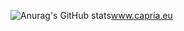 <!-- ### Hi there 👋

-->
![Anurag's GitHub stats](https://github-readme-stats.vercel.app/api?username=fccapria&show_icons=true)www.capria.eu

<!--
**fccapria/fccapria** is a ✨ _special_ ✨ repository because its `README.md` (this file) appears on your GitHub profile.

Here are some ideas to get you started:

- 🔭 I’m currently working on ...
- 🌱 I’m currently learning ...
- 👯 I’m looking to collaborate on ...
- 🤔 I’m looking for help with ...
- 💬 Ask me about ...
- 📫 How to reach me: ...
- 😄 Pronouns: ...
- ⚡ Fun fact: ...
-->
